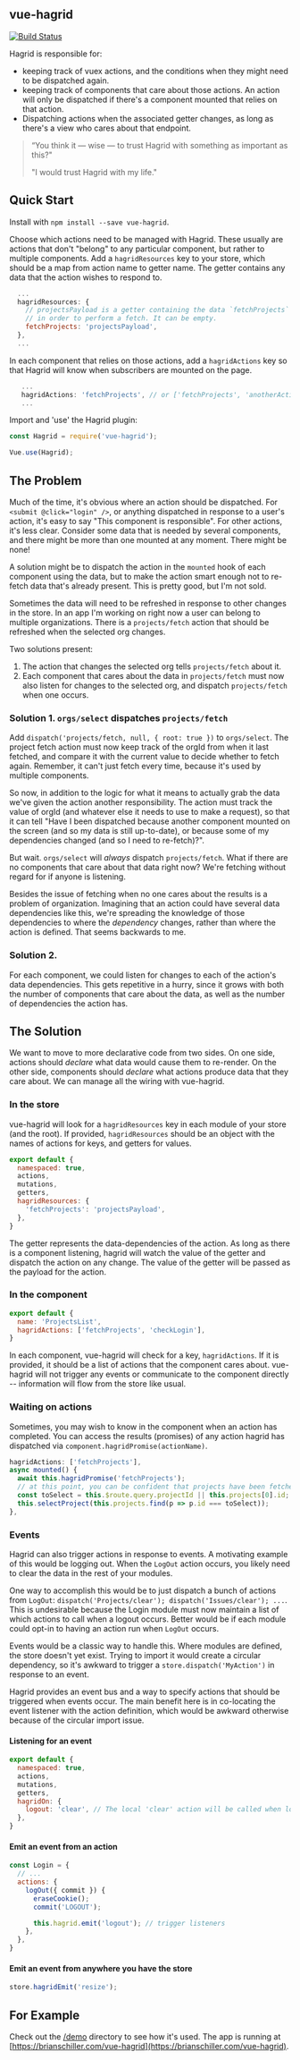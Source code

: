 ## vue-hagrid

[![Build Status](https://travis-ci.org/bgschiller/vue-hagrid.svg?branch=master)](https://travis-ci.org/bgschiller/vue-hagrid)

Hagrid is responsible for:

  - keeping track of vuex actions, and the conditions when they might need to be dispatched again.
  - keeping track of components that care about those actions. An action will only be dispatched if there's a component mounted that relies on that action.
  - Dispatching actions when the associated getter changes, as long as there's a view who cares about that endpoint.

> “You think it &mdash; wise &mdash; to trust Hagrid with something as important as this?"
>
> "I would trust Hagrid with my life."

## Quick Start

Install with `npm install --save vue-hagrid`.

Choose which actions need to be managed with Hagrid. These usually are actions that don't "belong" to any particular component, but rather to multiple components. Add a `hagridResources` key to your store, which should be a map from action name to getter name. The getter contains any data that the action wishes to respond to.

```javascript
  ...
  hagridResources: {
    // projectsPayload is a getter containing the data `fetchProjects` needs
    // in order to perform a fetch. It can be empty.
    fetchProjects: 'projectsPayload',
  },
  ...
```

In each component that relies on those actions, add a `hagridActions` key so that Hagrid will know when subscribers are mounted on the page.

```javascript
   ...
   hagridActions: 'fetchProjects', // or ['fetchProjects', 'anotherAction', ...]
   ...
```

Import and 'use' the Hagrid plugin:

```javascript
const Hagrid = require('vue-hagrid');

Vue.use(Hagrid);
```

## The Problem

Much of the time, it's obvious where an action should be dispatched. For `<submit @click="login" />`, or anything dispatched in response to a user's action, it's easy to say "This component is responsible". For other actions, it's less clear. Consider some data that is needed by several components, and there might be more than one mounted at any moment. There might be none!

A solution might be to dispatch the action in the `mounted` hook of each component using the data, but to make the action smart enough not to re-fetch data that's already present. This is pretty good, but I'm not sold.

Sometimes the data will need to be refreshed in response to other changes in the store. In an app I'm working on right now a user can belong to multiple organizations. There is a `projects/fetch` action that should be refreshed when the selected org changes.

Two solutions present:

1. The action that changes the selected org tells `projects/fetch` about it.
2. Each component that cares about the data in `projects/fetch` must now also listen for changes to the selected org, and dispatch `projects/fetch` when one occurs.

### Solution 1. `orgs/select` dispatches `projects/fetch`

Add `dispatch('projects/fetch, null, { root: true })` to `orgs/select`. The project fetch action must now keep track of the orgId from when it last fetched, and compare it with the current value to decide whether to fetch again. Remember, it can't just fetch every time, because it's used by multiple components.

So now, in addition to the logic for what it means to actually grab the data we've given the action another responsibility. The action must track the value of orgId (and whatever else it needs to use to make a request), so that it can tell "Have I been dispatched because another component mounted on the screen (and so my data is still up-to-date), or because some of my dependencies changed (and so I need to re-fetch)?".

But wait. `orgs/select` will *always* dispatch `projects/fetch`. What if there are no components that care about that data right now? We're fetching without regard for if anyone is listening.

Besides the issue of fetching when no one cares about the results is a problem of organization. Imagining that an action could have several data dependencies like this, we're spreading the knowledge of those dependencies to where the _dependency_ changes, rather than where the action is defined. That seems backwards to me.

### Solution 2.

For each component, we could listen for changes to each of the action's data dependencies. This gets repetitive in a hurry, since it grows with both the number of components that care about the data, as well as the number of dependencies the action has.

## The Solution

We want to move to more declarative code from two sides. On one side, actions should _declare_ what data would cause them to re-render. On the other side, components should _declare_ what actions produce data that they care about. We can manage all the wiring with vue-hagrid.

### In the store

vue-hagrid will look for a `hagridResources` key in each module of your store (and the root). If provided, `hagridResources` should be an object with the names of actions for keys, and getters for values.

```javascript
export default {
  namespaced: true,
  actions,
  mutations,
  getters,
  hagridResources: {
    'fetchProjects': 'projectsPayload',
  },
}
```

The getter represents the data-dependencies of the action. As long as there is a component listening, hagrid will watch the value of the getter and dispatch the action on any change. The value of the getter will be passed as the payload for the action.

### In the component

```javascript
export default {
  name: 'ProjectsList',
  hagridActions: ['fetchProjects', 'checkLogin'],
}
```

In each component, vue-hagrid will check for a key, `hagridActions`. If it is provided, it should be a list of actions that the component cares about. vue-hagrid will not trigger any events or communicate to the component directly -- information will flow from the store like usual.

### Waiting on actions

Sometimes, you may wish to know in the component when an action has completed. You can access the results (promises) of any action hagrid has dispatched via `component.hagridPromise(actionName)`.

```javascript
hagridActions: ['fetchProjects'],
async mounted() {
  await this.hagridPromise('fetchProjects');
  // at this point, you can be confident that projects have been fetched.
  const toSelect = this.$route.query.projectId || this.projects[0].id;
  this.selectProject(this.projects.find(p => p.id === toSelect));
},
```

### Events

Hagrid can also trigger actions in response to events. A motivating example of this would be logging out. When the `LogOut` action occurs, you likely need to clear the data in the rest of your modules.

One way to accomplish this would be to just dispatch a bunch of actions from `LogOut`: `dispatch('Projects/clear'); dispatch('Issues/clear'); ...`. This is undesirable because the Login module must now maintain a list of which actions to call when a logout occurs. Better would be if each module could opt-in to having an action run when `LogOut` occurs.

Events would be a classic way to handle this. Where modules are defined, the store doesn't yet exist. Trying to import it would create a circular dependency, so it's awkward to trigger a `store.dispatch('MyAction')` in response to an event.

Hagrid provides an event bus and a way to specify actions that should be triggered when events occur. The main benefit here is in co-locating the event listener with the action definition, which would be awkward otherwise because of the circular import issue.

#### Listening for an event

```javascript
export default {
  namespaced: true,
  actions,
  mutations,
  getters,
  hagridOn: {
    logout: 'clear', // The local 'clear' action will be called when logout is emitted.
  },
}
```

#### Emit an event from an action

```javascript
const Login = {
  // ...
  actions: {
    logOut({ commit }) {
      eraseCookie();
      commit('LOGOUT');

      this.hagrid.emit('logout'); // trigger listeners
    },
  },
}

```

#### Emit an event from anywhere you have the store

```javascript
store.hagridEmit('resize');
```

## For Example

Check out the [/demo](/demo) directory to see how it's used. The app is running at [https://brianschiller.com/vue-hagrid](https://brianschiller.com/vue-hagrid).
